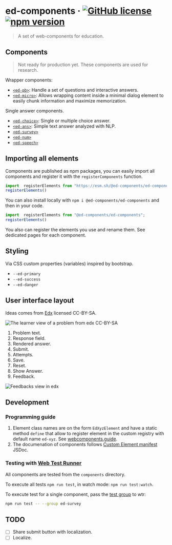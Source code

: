 # ed-components &middot; [![GitHub license](https://img.shields.io/badge/license-MIT-blue.svg)](https://github.com/ed-components/ed-components/blob/main/LICENSE) [![npm version](https://img.shields.io/npm/v/@ed-components/ed-components.svg?style=flat)](https://www.npmjs.com/package/@ed-components/ed-components)

 <!-- Badges restants [![CircleCI Status](https://circleci.com/gh/facebook/react.svg?style=shield)](https://circleci.com/gh/facebook/react) [![PRs Welcome](https://img.shields.io/badge/PRs-welcome-brightgreen.svg)](https://reactjs.org/docs/how-to-contribute.html#your-first-pull-request) -->

> A set of web-components for education.

## Components

> Not ready for production yet. These components are used for research.

Wrapper components:

- [`<ed-pb>`](./ed-pb/): Handle a set of questions and interactive answers.
- [`<ed-micro>`](./ed-micro/): Allows wrapping content inside a minimal dialog
  element to easily chunk information and maximize memorization.
  
Single answer components.

- [`<ed-choice>`](./ed-choice/): Single or multiple choice answer.
- [`<ed-ans>`](./ed-ans/): Simple text answer analyzed with NLP.
- [`<ed-survey>`](./ed-survey/)
- [`<ed-num>`](./ed-num/)
- [`<ed-speech>`](./ed-speech/)

## Importing all elements

Components are published as npm packages, you can easily import all components and register it with the `registerComponents` function.

```js
import  registerElements from "https://esm.sh/@ed-components/ed-components";
registerElements()
```

You can also install locally with `npm i @ed-components/ed-components` and then in your code.

```js
import  registerElements from "@ed-components/ed-components";
registerElements()
```

You also can register the elements you use and rename them. See dedicated pages for each component.

## Styling

Via CSS custom properties (variables) inspired by bootstrap.

- `--ed-primary`
- `--ed-success`
- `--ed-danger`
  
## User interface layout

Ideas comes from
[Edx](https://edx.readthedocs.io/projects/open-edx-building-and-running-a-course/en/open-release-ficus.master/course_components/create_problem.html#the-learner-view-of-a-problem)
licensed CC-BY-SA.


![The learner view of a problem from edx CC-BY-SA](/images/EdxAnatomyOfExercise.png)

1. Problem text.
2. Response field.
3. Rendered answer.
4. Submit.
5. Attempts.
6. Save.
7. Reset.
8. Show Answer.
9. Feedback.
    
![Feedbacks view in edx](/images/EdxAnatomyOfExercise2.png)

## Development

### Programming guide

1. Element class names are on the form `EdXyzElement` and have a static method
   `define` that allow to register element in the custom registry with default
   name `ed-xyz`. See [webcomponents.guide](https://webcomponents.guide/learn/components/).
2. The documenation of components follows [Custom Element manifest](https://custom-elements-manifest.open-wc.org/analyzer/getting-started/) JSDoc.
   



### Testing with [Web Test Runner](https://modern-web.dev/docs/test-runner/)

All components are tested from the `components` directory.

To execute all tests `npm run test`, in watch mode: `npm run test:watch`.

To execute test for a single component, pass the
[test group](https://modern-web.dev/docs/test-runner/cli-and-configuration/#test-groups)
to wtr:

```bash
npm run test -- --group ed-survey
```

## TODO

- [ ] Share submit button with localization.
- [ ] Localize.